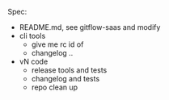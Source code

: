 Spec:
* README.md, see gitflow-saas and modify
* cli tools
  - give me rc id of <commit>
  * changelog <commit>..<commit>
* vN code
  * release tools and tests
  * changelog and tests
  * repo clean up
